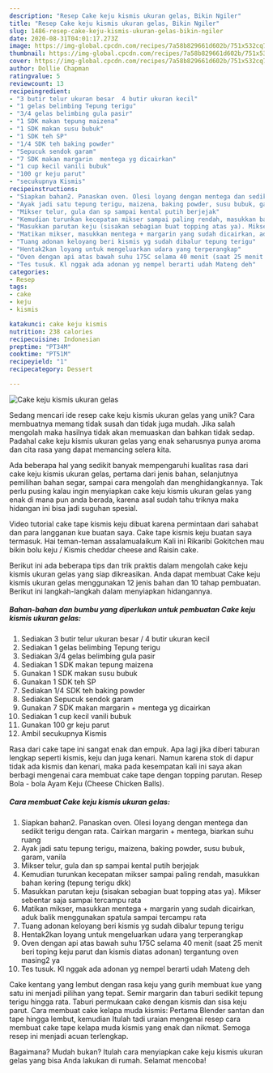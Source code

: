 ```yaml
---
description: "Resep Cake keju kismis ukuran gelas, Bikin Ngiler"
title: "Resep Cake keju kismis ukuran gelas, Bikin Ngiler"
slug: 1486-resep-cake-keju-kismis-ukuran-gelas-bikin-ngiler
date: 2020-08-31T04:01:17.273Z
image: https://img-global.cpcdn.com/recipes/7a58b829661d602b/751x532cq70/cake-keju-kismis-ukuran-gelas-foto-resep-utama.jpg
thumbnail: https://img-global.cpcdn.com/recipes/7a58b829661d602b/751x532cq70/cake-keju-kismis-ukuran-gelas-foto-resep-utama.jpg
cover: https://img-global.cpcdn.com/recipes/7a58b829661d602b/751x532cq70/cake-keju-kismis-ukuran-gelas-foto-resep-utama.jpg
author: Dollie Chapman
ratingvalue: 5
reviewcount: 13
recipeingredient:
- "3 butir telur ukuran besar  4 butir ukuran kecil"
- "1 gelas belimbing Tepung terigu"
- "3/4 gelas belimbing gula pasir"
- "1 SDK makan tepung maizena"
- "1 SDK makan susu bubuk"
- "1 SDK teh SP"
- "1/4 SDK teh baking powder"
- "Sepucuk sendok garam"
- "7 SDK makan margarin  mentega yg dicairkan"
- "1 cup kecil vanili bubuk"
- "100 gr keju parut"
- "secukupnya Kismis"
recipeinstructions:
- "Siapkan bahan2. Panaskan oven. Olesi loyang dengan mentega dan sedikit terigu dengan rata. Cairkan margarin + mentega, biarkan suhu ruang"
- "Ayak jadi satu tepung terigu, maizena, baking powder, susu bubuk, garam, vanila"
- "Mikser telur, gula dan sp sampai kental putih berjejak"
- "Kemudian turunkan kecepatan mikser sampai paling rendah, masukkan bahan kering (tepung terigu dkk)"
- "Masukkan parutan keju (sisakan sebagian buat topping atas ya). Mikser sebentar saja sampai tercampu rata"
- "Matikan mikser, masukkan mentega + margarin yang sudah dicairkan, aduk balik menggunakan spatula sampai tercampu rata"
- "Tuang adonan keloyang beri kismis yg sudah dibalur tepung terigu"
- "Hentak2kan loyang untuk mengeluarkan udara yang terperangkap"
- "Oven dengan api atas bawah suhu 175C selama 40 menit (saat 25 menit beri toping keju parut dan kismis diatas adonan) tergantung oven masing2 ya"
- "Tes tusuk. Kl nggak ada adonan yg nempel berarti udah Mateng deh"
categories:
- Resep
tags:
- cake
- keju
- kismis

katakunci: cake keju kismis 
nutrition: 238 calories
recipecuisine: Indonesian
preptime: "PT34M"
cooktime: "PT51M"
recipeyield: "1"
recipecategory: Dessert

---
```



![Cake keju kismis ukuran gelas](https://img-global.cpcdn.com/recipes/7a58b829661d602b/751x532cq70/cake-keju-kismis-ukuran-gelas-foto-resep-utama.jpg)

Sedang mencari ide resep cake keju kismis ukuran gelas yang unik? Cara membuatnya memang tidak susah dan tidak juga mudah. Jika salah mengolah maka hasilnya tidak akan memuaskan dan bahkan tidak sedap. Padahal cake keju kismis ukuran gelas yang enak seharusnya punya aroma dan cita rasa yang dapat memancing selera kita.

Ada beberapa hal yang sedikit banyak mempengaruhi kualitas rasa dari cake keju kismis ukuran gelas, pertama dari jenis bahan, selanjutnya pemilihan bahan segar, sampai cara mengolah dan menghidangkannya. Tak perlu pusing kalau ingin menyiapkan cake keju kismis ukuran gelas yang enak di mana pun anda berada, karena asal sudah tahu triknya maka hidangan ini bisa jadi suguhan spesial.

Video tutorial cake tape kismis keju dibuat karena permintaan dari sahabat dan para langganan kue buatan saya. Cake tape kismis keju buatan saya termasuk. Hai teman-teman assalamualaikum Kali ini Rikaribi Gokitchen mau bikin bolu keju / Kismis cheddar cheese and Raisin cake.


Berikut ini ada beberapa tips dan trik praktis dalam mengolah cake keju kismis ukuran gelas yang siap dikreasikan. Anda dapat membuat Cake keju kismis ukuran gelas menggunakan 12 jenis bahan dan 10 tahap pembuatan. Berikut ini langkah-langkah dalam menyiapkan hidangannya.

<!--inarticleads1-->

##### Bahan-bahan dan bumbu yang diperlukan untuk pembuatan Cake keju kismis ukuran gelas:

1. Sediakan 3 butir telur ukuran besar / 4 butir ukuran kecil
1. Sediakan 1 gelas belimbing Tepung terigu
1. Sediakan 3/4 gelas belimbing gula pasir
1. Sediakan 1 SDK makan tepung maizena
1. Gunakan 1 SDK makan susu bubuk
1. Gunakan 1 SDK teh SP
1. Sediakan 1/4 SDK teh baking powder
1. Sediakan Sepucuk sendok garam
1. Gunakan 7 SDK makan margarin + mentega yg dicairkan
1. Sediakan 1 cup kecil vanili bubuk
1. Gunakan 100 gr keju parut
1. Ambil secukupnya Kismis


Rasa dari cake tape ini sangat enak dan empuk. Apa lagi jika diberi taburan lengkap seperti kismis, keju dan juga kenari. Namun karena stok di dapur tidak ada kismis dan kenari, maka pada kesempatan kali ini saya akan berbagi mengenai cara membuat cake tape dengan topping parutan. Resep Bola - bola Ayam Keju (Cheese Chicken Balls). 

<!--inarticleads2-->

##### Cara membuat Cake keju kismis ukuran gelas:

1. Siapkan bahan2. Panaskan oven. Olesi loyang dengan mentega dan sedikit terigu dengan rata. Cairkan margarin + mentega, biarkan suhu ruang
1. Ayak jadi satu tepung terigu, maizena, baking powder, susu bubuk, garam, vanila
1. Mikser telur, gula dan sp sampai kental putih berjejak
1. Kemudian turunkan kecepatan mikser sampai paling rendah, masukkan bahan kering (tepung terigu dkk)
1. Masukkan parutan keju (sisakan sebagian buat topping atas ya). Mikser sebentar saja sampai tercampu rata
1. Matikan mikser, masukkan mentega + margarin yang sudah dicairkan, aduk balik menggunakan spatula sampai tercampu rata
1. Tuang adonan keloyang beri kismis yg sudah dibalur tepung terigu
1. Hentak2kan loyang untuk mengeluarkan udara yang terperangkap
1. Oven dengan api atas bawah suhu 175C selama 40 menit (saat 25 menit beri toping keju parut dan kismis diatas adonan) tergantung oven masing2 ya
1. Tes tusuk. Kl nggak ada adonan yg nempel berarti udah Mateng deh


Cake kentang yang lembut dengan rasa keju yang gurih membuat kue yang satu ini menjadi pilihan yang tepat. Semir margarin dan taburi sedikit tepung terigu hingga rata. Taburi permukaan cake dengan kismis dan sisa keju parut. Cara membuat cake kelapa muda kismis: Pertama Blender santan dan tape hingga lembut, kemudian Itulah tadi uraian mengenai resep cara membuat cake tape kelapa muda kismis yang enak dan nikmat. Semoga resep ini menjadi acuan terlengkap. 

Bagaimana? Mudah bukan? Itulah cara menyiapkan cake keju kismis ukuran gelas yang bisa Anda lakukan di rumah. Selamat mencoba!
